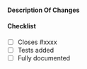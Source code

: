 <!--
Thanks for contributing a pull request! Please ensure you have taken a look at
the contribution guidelines: https://github.com/Unidata/MetPy/blob/master/CONTRIBUTING.md
-->

#### Description Of Changes

<!--
Feel free to remove check-list items aren't relevant to your change

Please use keywords (e.g., Fixes, Closes) to create link to the issues or pull
requests you resolved, so that they will automatically be closed when your pull
request is merged. See https://github.com/blog/1506-closing-issues-via-pull-requests
-->

#### Checklist

- [ ] Closes #xxxx
- [ ] Tests added
- [ ] Fully documented